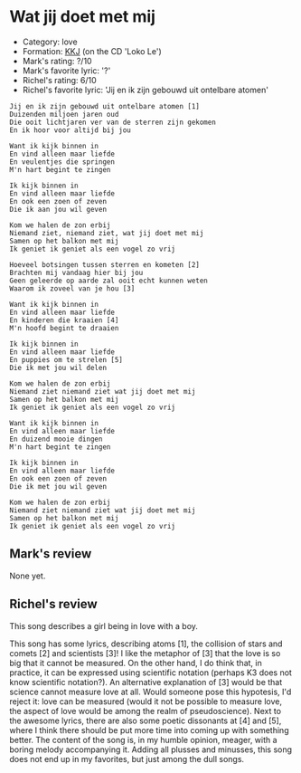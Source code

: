 # Wat jij doet met mij

 * Category: love
 * Formation: [KKJ](Kkj.md) (on the CD 'Loko Le')
 * Mark's rating: ?/10
 * Mark's  favorite lyric: '?'
 * Richel's rating: 6/10
 * Richel's favorite lyric: 'Jij en ik zijn gebouwd uit ontelbare atomen'

```
Jij en ik zijn gebouwd uit ontelbare atomen [1]
Duizenden miljoen jaren oud
Die ooit lichtjaren ver van de sterren zijn gekomen
En ik hoor voor altijd bij jou

Want ik kijk binnen in
En vind alleen maar liefde
En veulentjes die springen
M'n hart begint te zingen

Ik kijk binnen in
En vind alleen maar liefde
En ook een zoen of zeven
Die ik aan jou wil geven

Kom we halen de zon erbij
Niemand ziet, niemand ziet, wat jij doet met mij
Samen op het balkon met mij
Ik geniet ik geniet als een vogel zo vrij

Hoeveel botsingen tussen sterren en kometen [2]
Brachten mij vandaag hier bij jou
Geen geleerde op aarde zal ooit echt kunnen weten
Waarom ik zoveel van je hou [3]

Want ik kijk binnen in
En vind alleen maar liefde
En kinderen die kraaien [4]
M'n hoofd begint te draaien

Ik kijk binnen in
En vind alleen maar liefde
En puppies om te strelen [5]
Die ik met jou wil delen

Kom we halen de zon erbij
Niemand ziet niemand ziet wat jij doet met mij
Samen op het balkon met mij
Ik geniet ik geniet als een vogel zo vrij

Want ik kijk binnen in
En vind alleen maar liefde
En duizend mooie dingen
M'n hart begint te zingen

Ik kijk binnen in
En vind alleen maar liefde
En ook een zoen of zeven
Die ik met jou wil geven

Kom we halen de zon erbij
Niemand ziet niemand ziet wat jij doet met mij
Samen op het balkon met mij
Ik geniet ik geniet als een vogel zo vrij
```

## Mark's review

None yet.

## Richel's review

This song describes a girl being in love with a boy.

This song has some lyrics, describing atoms [1], the collision of stars
and comets [2] and scientists [3]! I like the metaphor of [3] that the
love is so big that it cannot be measured. On the other hand, I do think
that, in practice, it can be expressed using scientific notation
(perhaps K3 does not know scientific notation?). An alternative
explanation of [3] would be that science cannot measure love at all.
Would someone pose this hypotesis, I'd reject it: love can be measured
(would it not be possible to measure love, the aspect of love would be
among the realm of pseudoscience). Next to the awesome lyrics, there are
also some poetic dissonants at [4] and [5], where I think there should
be put more time into coming up with something better. The content of
the song is, in my humble opinion, meager, with a boring melody
accompanying it. Adding all plusses and minusses, this song does not end
up in my favorites, but just among the dull songs.